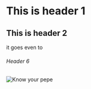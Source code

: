 # This is header 1
##  This is header 2

it goes even to 
###### Header 6


![Know your pepe](https://i.kym-cdn.com/photos/images/original/001/865/673/cc9.png)
